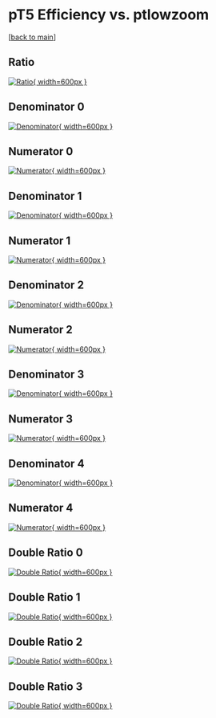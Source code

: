 # pT5 Efficiency vs. ptlowzoom

[[back to main](./)]



## Ratio

[![Ratio](../mtv/var/pT5_loweta_11_0_eff_ptlowzoom.png){ width=600px }](../mtv/var/pT5_loweta_11_0_eff_ptlowzoom.pdf)

## Denominator 0

[![Denominator](../mtv/den/pT5_loweta_11_0_eff_ptlowzoom_den0.png){ width=600px }](../mtv/den/pT5_loweta_11_0_eff_ptlowzoom_den0.pdf)

## Numerator 0

[![Numerator](../mtv/num/pT5_loweta_11_0_eff_ptlowzoom_num0.png){ width=600px }](../mtv/num/pT5_loweta_11_0_eff_ptlowzoom_num0.pdf)

## Denominator 1

[![Denominator](../mtv/den/pT5_loweta_11_0_eff_ptlowzoom_den1.png){ width=600px }](../mtv/den/pT5_loweta_11_0_eff_ptlowzoom_den1.pdf)

## Numerator 1

[![Numerator](../mtv/num/pT5_loweta_11_0_eff_ptlowzoom_num1.png){ width=600px }](../mtv/num/pT5_loweta_11_0_eff_ptlowzoom_num1.pdf)

## Denominator 2

[![Denominator](../mtv/den/pT5_loweta_11_0_eff_ptlowzoom_den2.png){ width=600px }](../mtv/den/pT5_loweta_11_0_eff_ptlowzoom_den2.pdf)

## Numerator 2

[![Numerator](../mtv/num/pT5_loweta_11_0_eff_ptlowzoom_num2.png){ width=600px }](../mtv/num/pT5_loweta_11_0_eff_ptlowzoom_num2.pdf)

## Denominator 3

[![Denominator](../mtv/den/pT5_loweta_11_0_eff_ptlowzoom_den3.png){ width=600px }](../mtv/den/pT5_loweta_11_0_eff_ptlowzoom_den3.pdf)

## Numerator 3

[![Numerator](../mtv/num/pT5_loweta_11_0_eff_ptlowzoom_num3.png){ width=600px }](../mtv/num/pT5_loweta_11_0_eff_ptlowzoom_num3.pdf)

## Denominator 4

[![Denominator](../mtv/den/pT5_loweta_11_0_eff_ptlowzoom_den4.png){ width=600px }](../mtv/den/pT5_loweta_11_0_eff_ptlowzoom_den4.pdf)

## Numerator 4

[![Numerator](../mtv/num/pT5_loweta_11_0_eff_ptlowzoom_num4.png){ width=600px }](../mtv/num/pT5_loweta_11_0_eff_ptlowzoom_num4.pdf)

## Double Ratio 0

[![Double Ratio](../mtv/ratio/pT5_loweta_11_0_eff_ptlowzoom_ratio0.png){ width=600px }](../mtv/ratio/pT5_loweta_11_0_eff_ptlowzoom_ratio0.pdf)

## Double Ratio 1

[![Double Ratio](../mtv/ratio/pT5_loweta_11_0_eff_ptlowzoom_ratio1.png){ width=600px }](../mtv/ratio/pT5_loweta_11_0_eff_ptlowzoom_ratio1.pdf)

## Double Ratio 2

[![Double Ratio](../mtv/ratio/pT5_loweta_11_0_eff_ptlowzoom_ratio2.png){ width=600px }](../mtv/ratio/pT5_loweta_11_0_eff_ptlowzoom_ratio2.pdf)

## Double Ratio 3

[![Double Ratio](../mtv/ratio/pT5_loweta_11_0_eff_ptlowzoom_ratio3.png){ width=600px }](../mtv/ratio/pT5_loweta_11_0_eff_ptlowzoom_ratio3.pdf)

